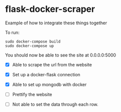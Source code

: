 # flask-docker-scraper


Example of how to integrate these things together

To run:
 
```
sudo docker-compose build
sudo docker-compose up
```

You should now be able to see the site at 0.0.0.0:5000

-[x] Able to scrape the url from the website
-[x] Set up a docker-flask connection
-[x] Able to set up mongodb with docker
-[ ] Prettify the website
-[ ] Not able to set the data through each row.


